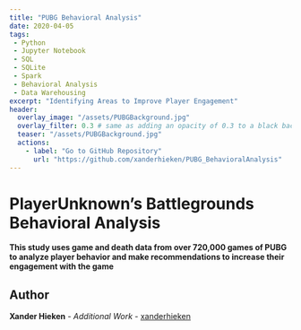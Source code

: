 ```yaml
---
title: "PUBG Behavioral Analysis"
date: 2020-04-05
tags:
 - Python
 - Jupyter Notebook
 - SQL
 - SQLite
 - Spark
 - Behavioral Analysis
 - Data Warehousing
excerpt: "Identifying Areas to Improve Player Engagement"
header:
  overlay_image: "/assets/PUBGBackground.jpg"
  overlay_filter: 0.3 # same as adding an opacity of 0.3 to a black background
  teaser: "/assets/PUBGBackground.jpg"
  actions:
    - label: "Go to GitHub Repository"
      url: "https://github.com/xanderhieken/PUBG_BehavioralAnalysis"
---
```

# PlayerUnknown’s Battlegrounds Behavioral Analysis

**This study uses game and death data from over 720,000 games of PUBG to analyze player behavior and make recommendations to increase their engagement with the game**

## Author

**Xander Hieken** - *Additional Work* - [xanderhieken](https://github.com/xanderhieken)
